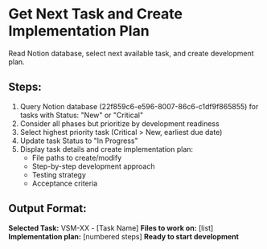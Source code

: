 # Get Next Task and Create Implementation Plan

Read Notion database, select next available task, and create development plan.

## Steps:
1. Query Notion database (22f859c6-e596-8007-86c6-c1df9f865855) for tasks with Status: "New" or "Critical"
2. Consider all phases but prioritize by development readiness 
3. Select highest priority task (Critical > New, earliest due date)
4. Update task Status to "In Progress"
5. Display task details and create implementation plan:
   - File paths to create/modify
   - Step-by-step development approach
   - Testing strategy
   - Acceptance criteria

## Output Format:
**Selected Task:** VSM-XX - [Task Name]
**Files to work on:** [list]
**Implementation plan:** [numbered steps]
**Ready to start development**